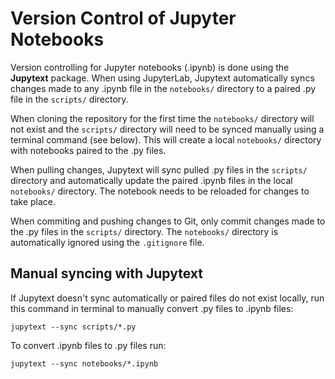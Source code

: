# Version Control of Jupyter Notebooks
Version controlling for Jupyter notebooks (.ipynb) is done using the **Jupytext** package. 
When using JupyterLab, Jupytext automatically syncs changes made to any .ipynb file in the `notebooks/` directory to a paired .py file in the `scripts/` directory.

When cloning the repository for the first time the `notebooks/` directory will not exist and the `scripts/` directory will need to be synced manually using a terminal command (see below). 
This will create a local `notebooks/` directory with notebooks paired to the .py files.

When pulling changes, Jupytext will sync pulled .py files in the `scripts/` directory and automatically update the paired .ipynb files in the local `notebooks/` directory.
The notebook needs to be reloaded for changes to take place.

When commiting  and pushing changes to Git, only commit changes made to the .py files in the `scripts/` directory. 
The `notebooks/` directory is automatically ignored using the `.gitignore` file.

## Manual syncing with Jupytext
If Jupytext doesn't sync automatically or paired files do not exist locally, run this command in terminal to manually convert .py files to .ipynb files:

```jupytext --sync scripts/*.py```

To convert .ipynb files to .py files run:

```jupytext --sync notebooks/*.ipynb```
